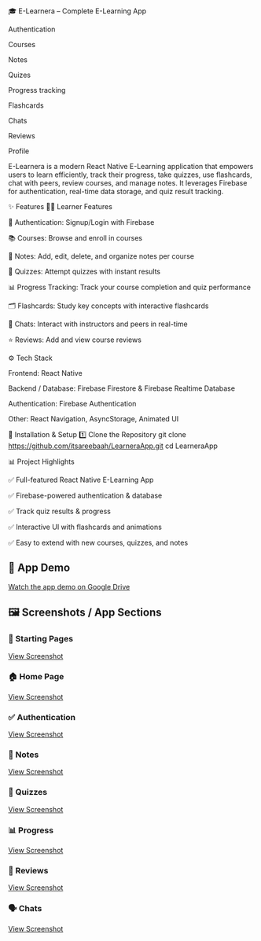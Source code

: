 🎓 E-Learnera – Complete E-Learning App

Authentication

Courses

Notes

Quizes

Progress tracking

Flashcards

Chats

Reviews

Profile


E-Learnera is a modern React Native E-Learning application that empowers users to learn efficiently, track their progress, 
take quizzes, use flashcards, chat with peers, review courses, and manage notes. It leverages Firebase for authentication, 
real-time data storage, and quiz result tracking.

✨ Features
👨‍🎓 Learner Features

🔐 Authentication: Signup/Login with Firebase

📚 Courses: Browse and enroll in courses

📝 Notes: Add, edit, delete, and organize notes per course

🎯 Quizzes: Attempt quizzes with instant results

📊 Progress Tracking: Track your course completion and quiz performance

🗂️ Flashcards: Study key concepts with interactive flashcards

💬 Chats: Interact with instructors and peers in real-time

⭐ Reviews: Add and view course reviews

⚙️ Tech Stack

Frontend: React Native

Backend / Database: Firebase Firestore & Firebase Realtime Database

Authentication: Firebase Authentication

Other: React Navigation, AsyncStorage, Animated UI

🚀 Installation & Setup
1️⃣ Clone the Repository
git clone https://github.com/itsareebaah/LearneraApp.git
cd LearneraApp

📊 Project Highlights

✅ Full-featured React Native E-Learning App

✅ Firebase-powered authentication & database

✅ Track quiz results & progress

✅ Interactive UI with flashcards and animations

✅ Easy to extend with new courses, quizzes, and notes


## 🎥 App Demo
[Watch the app demo on Google Drive](https://drive.google.com/file/d/1ranjuCBf9PLC-WpHHVXh8taCJVI9amI-/view?usp=sharing)

## 🖼️ Screenshots / App Sections

### 📃 Starting Pages
[View Screenshot](https://github.com/itsareebaah/LearneraApp/issues/1#issue-3381611439)

### 🏠 Home Page
[View Screenshot](https://github.com/itsareebaah/LearneraApp/issues/2#issue-3381612614)

### ✅ Authentication
[View Screenshot](https://github.com/itsareebaah/LearneraApp/issues/3#issue-3381613271)

### 📙 Notes
[View Screenshot](https://github.com/itsareebaah/LearneraApp/issues/4#issue-3381614105)

### 📝 Quizzes
[View Screenshot](https://github.com/itsareebaah/LearneraApp/issues/5#issue-3381615006)

### 📊 Progress
[View Screenshot](https://github.com/itsareebaah/LearneraApp/issues/6#issue-3381615626)

### 💬 Reviews
[View Screenshot](https://github.com/itsareebaah/LearneraApp/issues/7#issue-3381616352)

### 🗣 Chats
[View Screenshot](https://github.com/itsareebaah/LearneraApp/issues/8#issue-3381617419)
